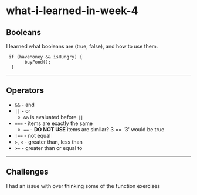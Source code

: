 # what-i-learned-in-week-4
## Booleans
I learned what booleans are (true, false), and how to use them.
```
 if (haveMoney && isHungry) { 
       buyFood();
  }
  ```

  ---

## Operators
* `&&` - and 
* `||` - or
  * `&&` is evaluated before `||`
* `===` - items are exactly the same
  * `==` - **DO NOT USE** items are similar? 3 == '3' would be true 
* `!==` - not equal
* `>`, `<` - greater than, less than
* `>=` - greater than or equal to

---

## Challenges

I had an issue with over thinking some of the function exercises